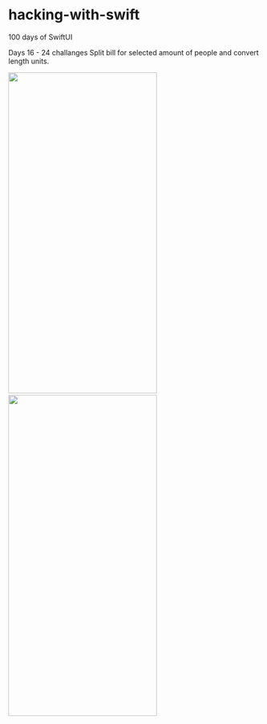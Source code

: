 # hacking-with-swift
100 days of SwiftUI

Days 16 - 24 challanges Split bill for selected amount of people and convert length units.
<p>
<img src="https://user-images.githubusercontent.com/14318712/131993827-1e73a709-a01c-4004-bb9f-4463207fc215.gif" width="296" height="640"/> &ensp; &ensp;                   <img src="https://user-images.githubusercontent.com/14318712/131993835-c131ab40-21de-4d95-b74d-c3af24431036.gif" width="296" height="640"/>



